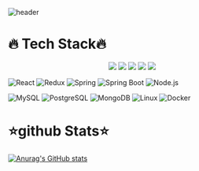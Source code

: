 ![header](https://capsule-render.vercel.app/api?type=rounded&color=auto&height=300&section=header&text=MyeongMan&fontSize=90)


# 🔥 Tech Stack🔥

<div align=center>
 <img src="https://img.shields.io/badge/Java-007396??style=for-the-badge&logo=Java&logoColor=white"/>
 <img src="https://img.shields.io/badge/jQuery-0769AD??style=for-the-badge&logo=jQuery&logoColor=white"/>
 <img src="https://img.shields.io/badge/HTML5-E34F26??style=for-the-badge&logo=HTML5&logoColor=white"/>
 <img src="https://img.shields.io/badge/CSS3-1572B6??style=for-the-badge&logo=CSS3&logoColor=white"/>
 <img src="https://img.shields.io/badge/JavaScript-F7DF1E?style=for-the-badge&logo=JavaScript&logoColor=white"/>
</div>
 
![React](https://img.shields.io/badge/React-61DAFB??style=for-the-badge&logo=React&logoColor=black) ![Redux](https://img.shields.io/badge/Redux-764ABC??style=for-the-badge&logo=Redux&logoColor=black) ![Spring](https://img.shields.io/badge/Spring-6DB33F??style=for-the-badge&logo=Spring&logoColor=black) ![Spring Boot](https://img.shields.io/badge/Spring%20Boot-6DB33F??style=for-the-badge&logo=Spring%20Boot&logoColor=black) ![Node.js](https://img.shields.io/badge/Node.js-339933??style=for-the-badge&logo=Node.js&logoColor=black)

![MySQL](https://img.shields.io/badge/MySQL-4479A1??style=for-the-badge&logo=MySQL&logoColor=black) ![PostgreSQL](https://img.shields.io/badge/PostgreSQL-4169E1??style=for-the-badge&logo=PostgreSQL&logoColor=black) ![MongoDB](https://img.shields.io/badge/MongoDB-47A248??style=for-the-badge&logo=MongoDB&logoColor=black) ![Linux](https://img.shields.io/badge/Linux-FCC624??style=for-the-badge&logo=Linux&logoColor=black) ![Docker](https://img.shields.io/badge/Docker-2496ED??style=for-the-badge&logo=Docker&logoColor=black)


# ⭐github Stats⭐
[![Anurag's GitHub stats](https://github-readme-stats.vercel.app/api?username=mani703)](https://github.com/mani703/github-readme-stats)

<div align=center>

 </div

